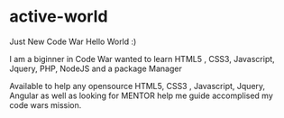 # active-world
Just New Code War Hello World :)

I am a biginner in Code War wanted to learn HTML5 , CSS3, Javascript, Jquery, PHP, NodeJS and a package Manager

Available to help any opensource HTML5, CSS3 , Javascript, Jquery, Angular as well as looking for MENTOR help me guide accomplised my code wars mission.
